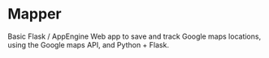 # Mapper
Basic Flask / AppEngine Web app to save and track Google maps locations, using the Google maps API, and Python + Flask.
